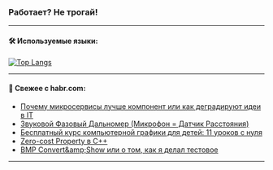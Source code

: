 ### Работает? Не трогай!

---
<!--
#### 🛠️ Technical stack:

![Java](https://img.shields.io/badge/Java-informational?logo=Oracle&style=flat&logoColor=white&color=FF4500)
![Kotlin](https://img.shields.io/badge/Kotlin-informational?logo=Kotlin&style=flat&logoColor=white&color=774D97)
![TS](https://img.shields.io/badge/TypeScript-informational?logo=typeScript&style=flat&logoColor=black&color=017acc)
![Python](https://img.shields.io/badge/Python-informational?logo=Python&style=flat&logoColor=black&color=ffdd54) <br>
![Spring](https://img.shields.io/badge/Spring-informational?logo=Spring&style=flat&logoColor=white&color=6DB33F) 
![SpringBoot](https://img.shields.io/badge/SpringBoot-informational?logo=SpringBoot&style=flat&logoColor=white&color=6DB33F)
![Nest](https://img.shields.io/badge/NestJS-informational?logo=NestJS&style=flat&logoColor=white&color=E0234E) 
![NodeJS](https://img.shields.io/badge/NodeJS-informational?logo=node.js&style=flat&logoColor=white&color=70A760)<br>
![PostgreSQL](https://img.shields.io/badge/PostgreSQL-informational?logo=PostgreSQL&style=flat&logoColor=white&color=DAA520)
![MongoDB](https://img.shields.io/badge/MongoDB-informational?logo=MongoDB&style=flat&logoColor=white&color=870000)
![Apache](https://img.shields.io/badge/Apache-informational?logo=apache&style=flat&logoColor=white&color=f74e28)

___ 
-->

#### 🛠️ Используемые языки:

[![Top Langs](https://github-readme-stats-u2qms2cxw-advtsettinggmailcoms-projects.vercel.app/api/top-langs/?username=zloylis&langs_count=10&hide_title=true&title_color=e6edf3&size_weight=0.5&count_weight=0.5&layout=compact&hide_progress=true&hide_border=true&theme=dracula)](https://github.com/zloylis)

<!---


####  :octocat:&nbsp;&nbsp; Статистика:

![GitHub stats](https://github-readme-stats-u2qms2cxw-advtsettinggmailcoms-projects.vercel.app/api?username=zloylis&show_icons=true&hide_border=true&theme=dracula&title_color=e6edf3&include_all_commits=true&count_private=true&hide_rank=false&hide_title=true&rank_icon=github)
-->
---

#### 💬 Свежее с habr.com:

<!-- BLOG-POST-LIST:START -->
- [Почему микросервисы лучше компонент или как деградируют идеи в IT](https://habr.com/ru/articles/847636/?utm_source=habrahabr&utm_medium=rss&utm_campaign=847636)
- [Звуковой Фазовый Дальномер &lpar;Микрофон = Датчик Расстояния&rpar;](https://habr.com/ru/articles/847122/?utm_source=habrahabr&utm_medium=rss&utm_campaign=847122)
- [Бесплатный курс компьютерной графики для детей: 11 уроков с нуля](https://habr.com/ru/companies/pixel_study/articles/847764/?utm_source=habrahabr&utm_medium=rss&utm_campaign=847764)
- [Zero-cost Property в С++](https://habr.com/ru/articles/847754/?utm_source=habrahabr&utm_medium=rss&utm_campaign=847754)
- [BMP Convert&amp;amp;Show или о том, как я делал тестовое](https://habr.com/ru/articles/847738/?utm_source=habrahabr&utm_medium=rss&utm_campaign=847738)
<!-- BLOG-POST-LIST:END -->

---
